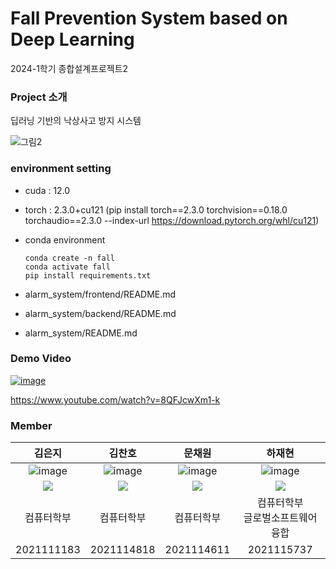 # Fall Prevention System based on Deep Learning

2024-1학기 종합설계프로젝트2


### Project 소개
딥러닝 기반의 낙상사고 방지 시스템

![그림2](https://github.com/EunJiKim02/Fall-Prevention-System-Based-on-Deep-Learning/assets/87495422/51a4376e-6a2a-4db5-bf9c-84817a38a7bc)



### environment setting
- cuda : 12.0
- torch : 2.3.0+cu121 (pip install torch==2.3.0 torchvision==0.18.0 torchaudio==2.3.0 --index-url https://download.pytorch.org/whl/cu121)
- conda environment

  ``` 
  conda create -n fall 
  conda activate fall
  pip install requirements.txt
  ```
- alarm_system/frontend/README.md
- alarm_system/backend/README.md
- alarm_system/README.md


### Demo Video
<a href = "https://www.youtube.com/watch?v=8QFJcwXm1-k">
  
  ![image](https://github.com/EunJiKim02/Fall-Prevention-System-Based-on-Deep-Learning/assets/87495422/839c98a3-3563-418f-ac0a-fc2db8872100)

</a>

https://www.youtube.com/watch?v=8QFJcwXm1-k

### Member


|김은지|김찬호|문채원|하재현|
| :---------------------------------------------------------------------------------------------------------: | :---------------------------------------------------------------------------------------------------------: | :---------------------------------------------------------------------------------------------------------: | :---------------------------------------------------------------------------------------------------------: |
|   ![image](https://avatars.githubusercontent.com/u/87495422?v=4) |  ![image](https://avatars.githubusercontent.com/u/105068708?v=4) |  ![image](https://avatars.githubusercontent.com/u/111948424?v=4)  |  ![image](https://avatars.githubusercontent.com/u/100736860?v=4)  |
| <a href="https://github.com/EunJiKim02" target="_blank"><img src="https://img.shields.io/badge/github-%23121011.svg?style=for-the-badge&logo=github&logoColor=white"/></a> | <a href="https://github.com/coolho1129" target="_blank"><img src="https://img.shields.io/badge/github-%23121011.svg?style=for-the-badge&logo=github&logoColor=white"/></a> | <a href="https://github.com/mchaewon" target="_blank"><img src="https://img.shields.io/badge/github-%23121011.svg?style=for-the-badge&logo=github&logoColor=white"/></a> | <a href="https://github.com/jaehyeonha" target="_blank"><img src="https://img.shields.io/badge/github-%23121011.svg?style=for-the-badge&logo=github&logoColor=white"/></a>
|컴퓨터학부|컴퓨터학부|컴퓨터학부|컴퓨터학부 <br> 글로벌소프트웨어융합|
| 2021111183 | 2021114818 | 2021114611 | 2021115737 |

<br> </br>
